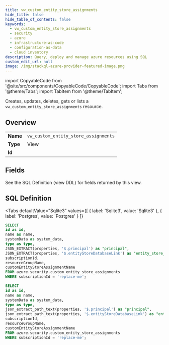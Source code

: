 ```yaml
--- 
title: vw_custom_entity_store_assignments
hide_title: false
hide_table_of_contents: false
keywords:
  - vw_custom_entity_store_assignments
  - security
  - azure
  - infrastructure-as-code
  - configuration-as-data
  - cloud inventory
description: Query, deploy and manage azure resources using SQL
custom_edit_url: null
image: /img/stackql-azure-provider-featured-image.png
---
```


import CopyableCode from '@site/src/components/CopyableCode/CopyableCode';
import Tabs from '@theme/Tabs';
import TabItem from '@theme/TabItem';

Creates, updates, deletes, gets or lists a <code>vw_custom_entity_store_assignments</code> resource.

## Overview
<table><tbody>
<tr><td><b>Name</b></td><td><code>vw_custom_entity_store_assignments</code></td></tr>
<tr><td><b>Type</b></td><td>View</td></tr>
<tr><td><b>Id</b></td><td><CopyableCode code="azure.security.vw_custom_entity_store_assignments" /></td></tr>
</tbody></table>

## Fields

See the SQL Definition (view DDL) for fields returned by this view.

## SQL Definition

<Tabs
defaultValue="Sqlite3"
values={[
{ label: 'Sqlite3', value: 'Sqlite3' },
{ label: 'Postgres', value: 'Postgres' }
]}
>
<TabItem value="Sqlite3">

```sql
SELECT
id as id,
name as name,
systemData as system_data,
type as type,
JSON_EXTRACT(properties, '$.principal') as "principal",
JSON_EXTRACT(properties, '$.entityStoreDatabaseLink') as "entity_store_database_link",
subscriptionId,
resourceGroupName,
customEntityStoreAssignmentName
FROM azure.security.custom_entity_store_assignments
WHERE subscriptionId = 'replace-me';
```

</TabItem>
<TabItem value="Postgres">

```sql
SELECT
id as id,
name as name,
systemData as system_data,
type as type,
json_extract_path_text(properties, '$.principal') as "principal",
json_extract_path_text(properties, '$.entityStoreDatabaseLink') as "entity_store_database_link",
subscriptionId,
resourceGroupName,
customEntityStoreAssignmentName
FROM azure.security.custom_entity_store_assignments
WHERE subscriptionId = 'replace-me';
```

</TabItem>
</Tabs>

